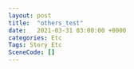 ```yaml
---
layout: post
title:  "others_test"
date:   2021-03-31 03:00:00 +0000
categories: Etc
Tags: Story Etc
SceneCode: []
---
```

